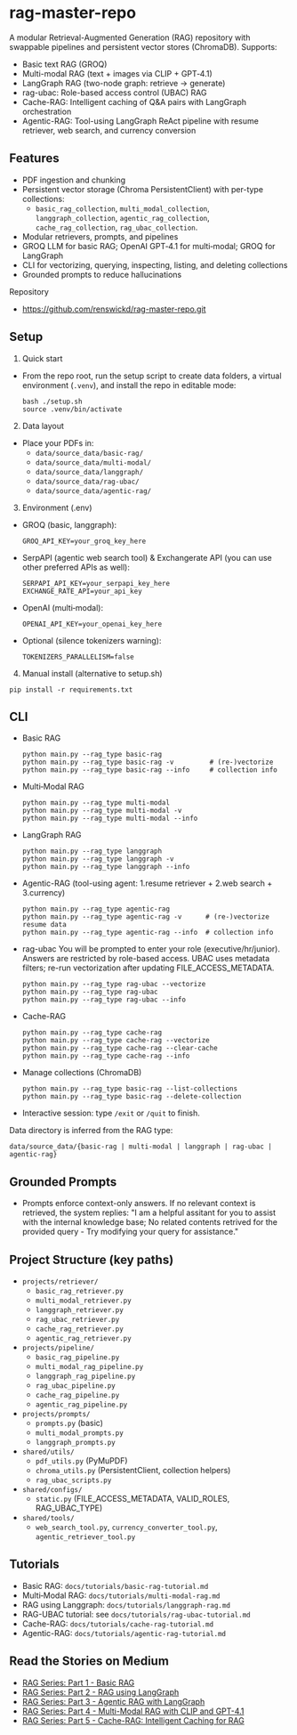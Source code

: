 # rag-master-repo

A modular Retrieval-Augmented Generation (RAG) repository with swappable pipelines and persistent vector stores (ChromaDB). Supports:
- Basic text RAG (GROQ)
- Multi-modal RAG (text + images via CLIP + GPT‑4.1)
- LangGraph RAG (two-node graph: retrieve → generate)
- rag-ubac: Role-based access control (UBAC) RAG
- Cache-RAG: Intelligent caching of Q&A pairs with LangGraph orchestration
- Agentic-RAG: Tool-using LangGraph ReAct pipeline with resume retriever, web search, and currency conversion

## Features

- PDF ingestion and chunking
- Persistent vector storage (Chroma PersistentClient) with per-type collections:
  - `basic_rag_collection`, `multi_modal_collection`, `langgraph_collection`, `agentic_rag_collection`, `cache_rag_collection`, `rag_ubac_collection`.
- Modular retrievers, prompts, and pipelines
- GROQ LLM for basic RAG; OpenAI GPT‑4.1 for multi‑modal; GROQ for LangGraph
- CLI for vectorizing, querying, inspecting, listing, and deleting collections
- Grounded prompts to reduce hallucinations

Repository
- https://github.com/renswickd/rag-master-repo.git

## Setup

1) Quick start
- From the repo root, run the setup script to create data folders, a virtual environment (`.venv`), and install the repo in editable mode:
  ```
  bash ./setup.sh
  source .venv/bin/activate
  ```

2) Data layout
- Place your PDFs in:
  - `data/source_data/basic-rag/`
  - `data/source_data/multi-modal/`
  - `data/source_data/langgraph/`
  - `data/source_data/rag-ubac/`
  - `data/source_data/agentic-rag/`

3) Environment (.env)
- GROQ (basic, langgraph):
  ```
  GROQ_API_KEY=your_groq_key_here
  ```
- SerpAPI (agentic web search tool) & Exchangerate API (you can use other preferred APIs as well):
  ```
  SERPAPI_API_KEY=your_serpapi_key_here
  EXCHANGE_RATE_API=your_api_key
  ```
- OpenAI (multi‑modal):
  ```
  OPENAI_API_KEY=your_openai_key_here
  ```
- Optional (silence tokenizers warning):
  ```
  TOKENIZERS_PARALLELISM=false
  ```

4) Manual install (alternative to setup.sh)
```
pip install -r requirements.txt
```

## CLI

- Basic RAG
  ```
  python main.py --rag_type basic-rag
  python main.py --rag_type basic-rag -v         # (re-)vectorize
  python main.py --rag_type basic-rag --info     # collection info
  ```

- Multi‑Modal RAG
  ```
  python main.py --rag_type multi-modal
  python main.py --rag_type multi-modal -v
  python main.py --rag_type multi-modal --info
  ```

- LangGraph RAG
  ```
  python main.py --rag_type langgraph
  python main.py --rag_type langgraph -v
  python main.py --rag_type langgraph --info
  ```

- Agentic-RAG (tool-using agent: 1.resume retriever + 2.web search + 3.currency)
  ```
  python main.py --rag_type agentic-rag
  python main.py --rag_type agentic-rag -v      # (re-)vectorize resume data
  python main.py --rag_type agentic-rag --info  # collection info
  ```

- rag-ubac
  You will be prompted to enter your role (executive/hr/junior). Answers are restricted by role-based access. UBAC uses metadata filters; re-run vectorization after updating FILE_ACCESS_METADATA.
  ```
  python main.py --rag_type rag-ubac --vectorize
  python main.py --rag_type rag-ubac
  python main.py --rag_type rag-ubac --info
  ```

- Cache-RAG
  ```
  python main.py --rag_type cache-rag
  python main.py --rag_type cache-rag --vectorize
  python main.py --rag_type cache-rag --clear-cache
  python main.py --rag_type cache-rag --info
  ```

- Manage collections (ChromaDB)
  ```
  python main.py --rag_type basic-rag --list-collections
  python main.py --rag_type basic-rag --delete-collection
  ```

- Interactive session: type `/exit` or `/quit` to finish.

Data directory is inferred from the RAG type:
```
data/source_data/{basic-rag | multi-modal | langgraph | rag-ubac | agentic-rag}
```

## Grounded Prompts

- Prompts enforce context-only answers. If no relevant context is retrieved, the system replies:
  "I am a helpful assitant for you to assist with the internal knowledge base; No related contents retrived for the provided query - Try modifying your query for assistance."

## Project Structure (key paths)

- `projects/retriever/`
  - `basic_rag_retriever.py`
  - `multi_modal_retriever.py`
  - `langgraph_retriever.py`
  - `rag_ubac_retriever.py`
  - `cache_rag_retriever.py`
  - `agentic_rag_retriever.py`
- `projects/pipeline/`
  - `basic_rag_pipeline.py`
  - `multi_modal_rag_pipeline.py`
  - `langgraph_rag_pipeline.py`
  - `rag_ubac_pipeline.py`
  - `cache_rag_pipeline.py`
  - `agentic_rag_pipeline.py`
- `projects/prompts/`
  - `prompts.py` (basic)
  - `multi_modal_prompts.py`
  - `langgraph_prompts.py`
- `shared/utils/`
  - `pdf_utils.py` (PyMuPDF)
  - `chroma_utils.py` (PersistentClient, collection helpers)
  - `rag_ubac_scripts.py`
- `shared/configs/`
  - `static.py` (FILE_ACCESS_METADATA, VALID_ROLES, RAG_UBAC_TYPE)
 - `shared/tools/`
   - `web_search_tool.py`, `currency_converter_tool.py`, `agentic_retriever_tool.py`

## Tutorials

- Basic RAG: `docs/tutorials/basic-rag-tutorial.md`
- Multi‑Modal RAG: `docs/tutorials/multi-modal-rag.md`
- RAG using Langgraph: `docs/tutorials/langgraph-rag.md`
- RAG-UBAC tutorial: see `docs/tutorials/rag-ubac-tutorial.md`
- Cache-RAG: `docs/tutorials/cache-rag-tutorial.md`
- Agentic-RAG: `docs/tutorials/agentic-rag-tutorial.md` 

## Read the Stories on Medium
- [RAG Series: Part 1 - Basic RAG](https://medium.com/@renswick.d/rag-series-part-1-basic-rag-2368c3243666)
- [RAG Series: Part 2 - RAG using LangGraph](https://medium.com/@renswick.d/rag-series-part-2-rag-with-langgraph-1f5f2e669518)
- [RAG Series: Part 3 - Agentic RAG with LangGraph](https://medium.com/@renswick.d/rag-series-part-3-agentic-rag-with-langgraph-tools-routing-and-control-7b0b3e15eb43)
- [RAG Series: Part 4 - Multi-Modal RAG with CLIP and GPT-4.1](https://medium.com/@renswick.d/rag-series-part-4-multi-modal-rag-retrieval-with-text-images-using-clip-gpt-4-1-fdbb2b3e5467)
- [RAG Series: Part 5 - Cache-RAG: Intelligent Caching for RAG](https://medium.com/@renswick.d/rag-series-part-5-cache-rag-intelligent-caching-aa912d3f49bc)